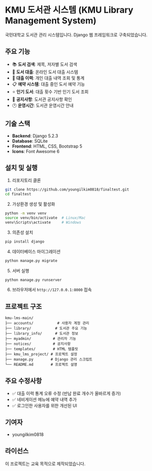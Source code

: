 # KMU 도서관 시스템 (KMU Library Management System)

국민대학교 도서관 관리 시스템입니다. Django 웹 프레임워크로 구축되었습니다.

## 주요 기능

- 📚 **도서 검색**: 제목, 저자별 도서 검색
- 📖 **도서 대출**: 온라인 도서 대출 시스템
- 📝 **대출 이력**: 개인 대출 내역 조회 및 통계
- 📋 **예약 시스템**: 대출 중인 도서 예약 기능
- ⭐ **인기 도서**: 대출 횟수 기반 인기 도서 조회
- 📢 **공지사항**: 도서관 공지사항 확인
- 🕐 **운영시간**: 도서관 운영시간 안내

## 기술 스택

- **Backend**: Django 5.2.3
- **Database**: SQLite
- **Frontend**: HTML, CSS, Bootstrap 5
- **Icons**: Font Awesome 6

## 설치 및 실행

1. 리포지토리 클론
```bash
git clone https://github.com/youngilkim0818/finaltest.git
cd finaltest
```

2. 가상환경 생성 및 활성화
```bash
python -m venv venv
source venv/bin/activate  # Linux/Mac
venv\Scripts\activate     # Windows
```

3. 의존성 설치
```bash
pip install django
```

4. 데이터베이스 마이그레이션
```bash
python manage.py migrate
```

5. 서버 실행
```bash
python manage.py runserver
```

6. 브라우저에서 `http://127.0.0.1:8000` 접속

## 프로젝트 구조

```
kmu-lms-main/
├── accounts/           # 사용자 계정 관리
├── library/           # 도서관 주요 기능
├── library_info/      # 도서관 정보
├── myadmin/          # 관리자 기능
├── notices/          # 공지사항
├── templates/        # HTML 템플릿
├── kmu_lms_project/ # 프로젝트 설정
├── manage.py        # Django 관리 스크립트
└── README.md        # 프로젝트 설명
```

## 주요 수정사항

- ✅ 대출 이력 통계 오류 수정 (반납 완료 개수가 올바르게 증가)
- ✅ 네비게이션 메뉴에 예약 내역 추가
- ✅ 로그인한 사용자를 위한 개선된 UI

## 기여자

- youngilkim0818

## 라이선스

이 프로젝트는 교육 목적으로 제작되었습니다. 
